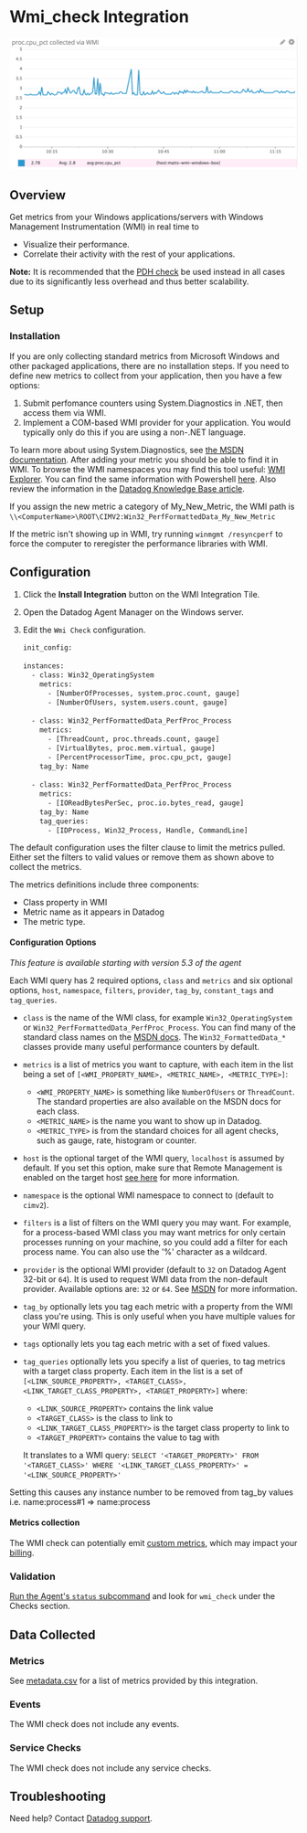 # Wmi_check Integration

![WMI metric][1]

## Overview

Get metrics from your Windows applications/servers with Windows Management Instrumentation (WMI) in real time to

* Visualize their performance.
* Correlate their activity with the rest of your applications.

**Note:** It is recommended that the [PDH check][14] be used instead in all cases due to its significantly less overhead and thus better scalability.

## Setup
### Installation

If you are only collecting standard metrics from Microsoft Windows and other packaged applications, there are no installation steps. If you need to define new metrics to collect from your application, then you have a few options:

1.  Submit perfomance counters using System.Diagnostics in .NET, then access them via WMI.
2.  Implement a COM-based WMI provider for your application. You would typically only do this if you are using a non-.NET language.

To learn more about using System.Diagnostics, see [the MSDN documentation][2]. After adding your metric you should be able to find it in WMI. To browse the WMI namespaces you may find this tool useful: [WMI Explorer][3]. You can find the same information with Powershell [here][4]. Also review the information in the [Datadog Knowledge Base article][5].

If you assign the new metric a category of My_New_Metric, the WMI path is
`\\<ComputerName>\ROOT\CIMV2:Win32_PerfFormattedData_My_New_Metric`

If the metric isn't showing up in WMI, try running `winmgmt /resyncperf` to force the computer to reregister the performance libraries with WMI.


## Configuration

1.  Click the **Install Integration** button on the WMI Integration Tile.
2.  Open the Datadog Agent Manager on the Windows server.
3.  Edit the `Wmi Check` configuration.

        init_config:

        instances:
          - class: Win32_OperatingSystem
            metrics:
              - [NumberOfProcesses, system.proc.count, gauge]
              - [NumberOfUsers, system.users.count, gauge]

          - class: Win32_PerfFormattedData_PerfProc_Process
            metrics:
              - [ThreadCount, proc.threads.count, gauge]
              - [VirtualBytes, proc.mem.virtual, gauge]
              - [PercentProcessorTime, proc.cpu_pct, gauge]
            tag_by: Name

          - class: Win32_PerfFormattedData_PerfProc_Process
            metrics:
              - [IOReadBytesPerSec, proc.io.bytes_read, gauge]
            tag_by: Name
            tag_queries:
              - [IDProcess, Win32_Process, Handle, CommandLine]

<div class="alert alert-info">
The default configuration uses the filter clause to limit the metrics pulled. Either set the filters to valid values or remove them as shown above to collect the metrics.
</div>

The metrics definitions include three components:

* Class property in WMI
* Metric name as it appears in Datadog
* The metric type.

#### Configuration Options
*This feature is available starting with version 5.3 of the agent*

Each WMI query has 2 required options, `class` and `metrics` and six optional options, `host`, `namespace`, `filters`, `provider`, `tag_by`, `constant_tags` and `tag_queries`.

* `class` is the name of the WMI class, for example `Win32_OperatingSystem` or `Win32_PerfFormattedData_PerfProc_Process`. You can find many of the standard class names on the [MSDN docs][6]. The `Win32_FormattedData_*` classes provide many useful performance counters by default.

* `metrics` is a list of metrics you want to capture, with each item in the
list being a set of `[<WMI_PROPERTY_NAME>, <METRIC_NAME>, <METRIC_TYPE>]`:
  *  `<WMI_PROPERTY_NAME>` is something like `NumberOfUsers` or `ThreadCount`. The standard properties are also available on the MSDN docs for each class.
  *  `<METRIC_NAME>` is the name you want to show up in Datadog.
  * `<METRIC_TYPE>` is from the standard choices for all agent checks, such as gauge, rate, histogram or counter.

* `host` is the optional target of the WMI query, `localhost` is assumed by default. If you set this option, make sure that Remote Management is enabled on the target host [see here][7] for more information.

* `namespace` is the optional WMI namespace to connect to (default to `cimv2`).

* `filters` is a list of filters on the WMI query you may want. For example, for a process-based WMI class you may want metrics for only certain processes running on your machine, so you could add a filter for each process name. You can also use the '%' character as a wildcard.

* `provider` is the optional WMI provider (default to `32` on Datadog Agent 32-bit or `64`). It is used to request WMI data from the non-default provider. Available options are: `32` or `64`.
See [MSDN][8] for more information.

* `tag_by` optionally lets you tag each metric with a property from the WMI class you're using. This is only useful when you have multiple values for your WMI query.

* `tags` optionally lets you tag each metric with a set of fixed values.

* `tag_queries` optionally lets you specify a list of queries, to tag metrics with a target class property. Each item in the list is a set of `[<LINK_SOURCE_PROPERTY>, <TARGET_CLASS>, <LINK_TARGET_CLASS_PROPERTY>, <TARGET_PROPERTY>]` where:
  * `<LINK_SOURCE_PROPERTY>` contains the link value
  * `<TARGET_CLASS>` is the class to link to
  * `<LINK_TARGET_CLASS_PROPERTY>` is the target class property to link to
  * `<TARGET_PROPERTY>` contains the value to tag with

  It translates to a WMI query:
  `SELECT '<TARGET_PROPERTY>' FROM '<TARGET_CLASS>' WHERE '<LINK_TARGET_CLASS_PROPERTY>' = '<LINK_SOURCE_PROPERTY>'`

<div class="alert alert-info">
Setting this causes any instance number to be removed from tag_by values i.e. name:process#1 => name:process
</div>

#### Metrics collection
The WMI check can potentially emit [custom metrics][9], which may impact your [billing][10].

### Validation

[Run the Agent's `status` subcommand][11] and look for `wmi_check` under the Checks section.

## Data Collected
### Metrics
See [metadata.csv][12] for a list of metrics provided by this integration.

### Events
The WMI check does not include any events.

### Service Checks
The WMI check does not include any service checks.

## Troubleshooting
Need help? Contact [Datadog support][13].

[1]: https://raw.githubusercontent.com/DataDog/integrations-core/master/wmi_check/images/wmimetric.png
[2]: https://msdn.microsoft.com/en-us/library/system.diagnostics.performancecounter(v=vs.110.aspx)
[3]: https://wmie.codeplex.com
[4]: https://msdn.microsoft.com/en-us/powershell/scripting/getting-started/cookbooks/getting-wmi-objects--get-wmiobject-
[5]: https://docs.datadoghq.com/integrations/faq/how-to-retrieve-wmi-metrics
[6]: https://msdn.microsoft.com/en-us/library/windows/desktop/aa394084.aspx
[7]: https://technet.microsoft.com/en-us/library/Hh921475.aspx
[8]: https://msdn.microsoft.com/en-us/library/aa393067.aspx
[9]: https://docs.datadoghq.com/developers/metrics/custom_metrics
[10]: https://docs.datadoghq.com/account_management/billing/custom_metrics
[11]: https://docs.datadoghq.com/agent/guide/agent-commands/#agent-status-and-information
[12]: https://github.com/DataDog/integrations-core/blob/master/wmi_check/metadata.csv
[13]: https://docs.datadoghq.com/help
[14]: https://docs.datadoghq.com/integrations/pdh_check/
